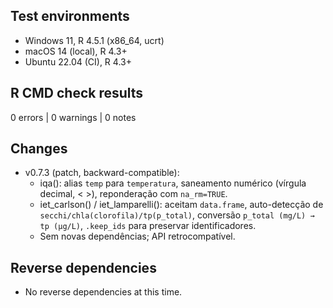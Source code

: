 ## Test environments
- Windows 11, R 4.5.1 (x86_64, ucrt)
- macOS 14 (local), R 4.3+
- Ubuntu 22.04 (CI), R 4.3+

## R CMD check results
0 errors | 0 warnings | 0 notes

## Changes
- v0.7.3 (patch, backward-compatible):
  * iqa(): alias `temp` para `temperatura`, saneamento numérico (vírgula decimal, < >), reponderação com `na_rm=TRUE`.
  * iet_carlson() / iet_lamparelli(): aceitam `data.frame`, auto-detecção de `secchi/chla(clorofila)/tp(p_total)`, conversão `p_total (mg/L) → tp (µg/L)`, `.keep_ids` para preservar identificadores.
  * Sem novas dependências; API retrocompatível.

## Reverse dependencies
- No reverse dependencies at this time.

